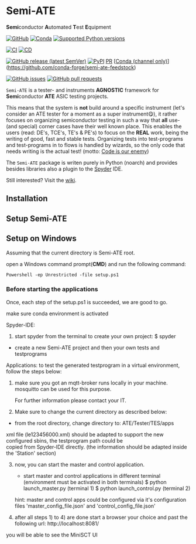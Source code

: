 # Semi-ATE

**Semi**conductor **A**utomated **T**est **E**quipment

[![GitHub](https://img.shields.io/github/license/Semi-ATE/Semi-ATE?color=black)](https://github.com/Semi-ATE/Semi-ATE/blob/main/LICENSE)
[![Conda](https://img.shields.io/conda/pn/conda-forge/starz?color=black)](https://www.lifewire.com/what-is-noarch-package-2193808)
[![Supported Python versions](https://img.shields.io/badge/python-%3E%3D3.7-black)](https://www.python.org/downloads/)

[![CI](https://github.com/Semi-ATE/Semi-ATE/workflows/CI/badge.svg?branch=master)](https://github.com/Semi-ATE/Semi-ATE/actions?query=workflow%3ACI)
[![CD](https://github.com/Semi-ATE/Semi-ATE/workflows/CD/badge.svg)](https://github.com/Semi-ATE/Semi-ATE/actions?query=workflow%3ACD)

[![GitHub release (latest SemVer)](https://img.shields.io/github/v/release/Semi-ATE/Semi-ATE?color=blue&label=GitHub&sort=semver)](https://github.com/Semi-ATE/Semi-ATE/releases/latest)
[![PyPI](https://img.shields.io/pypi/v/Semi-ATE?color=blue&label=PyPI)](https://pypi.org/project/Semi-ATE/)
[PR](https://github.com/conda-forge/staged-recipes/pull/16188)
[[Conda (channel only)](https://img.shields.io/conda/vn/conda-forge/Semi-ATE?color=blue&label=conda-forge)](https://github.com/conda-forge/semi-ate-feedstock)

[![GitHub issues](https://img.shields.io/github/issues/Semi-ATE/Semi-ATE)](https://github.com/Semi-ATE/Semi-ATE/issues)
[![GitHub pull requests](https://img.shields.io/github/issues-pr/Semi-ATE/Semi-ATE)](https://github.com/Semi-ATE/Semi-ATE/pulls)

`Semi-ATE` is a tester- and instruments **AGNOSTIC** framework for **Semi**conductor **ATE** ASIC testing projects.

This means that the system is **not** build around a specific instrument (let's consider an ATE tester for a moment as a super instrument😋), it rather focuses on
organizing semiconductor testing in such a way that **all** use- (and special) corner cases have their well known place. This enables the users (read: DE's, TCE's, TE's & PE's) to focus on the **REAL** work, being the writing of good, fast and stable tests. Organizing tests into test-programs and test-programs in to flows is handled by wizards, so the only code that needs writing is the actual test! (motto: [Code is our enemy](http://www.skrenta.com/2007/05/code_is_our_enemy.html))

The `Semi-ATE` package is writen purely in Python (noarch) and provides besides libraries also a plugin to the [Spyder](https://www.spyder-ide.org/) IDE.

Still interested? Visit the [wiki](https://github.com/ate-org/Semi-ATE/wiki).

## Installation



## Setup Semi-ATE

## Setup on Windows

Assuming that the current directory is Semi-ATE root.

open a Windows command prompt(__CMD__) and run
the following command:

```Console
Powershell -ep Unrestricted -file setup.ps1
```

### Before starting the applications

Once, each step of the setup.ps1 is succeeded, we are good to go.

make sure conda environment is activated

Spyder-IDE:
1) start spyder from the terminal to create your own project:
$ spyder

* create a new Semi-ATE project and then your own tests and testprograms


Applications:
to test the generated testprogram in a virtual environment, follow the steps below:

1) make sure you got an mqtt-broker runs locally in your machine.
mosquitto can be used for this purpose.

    For further information please contact your IT.

2) Make sure to change the current directory as described below:
  - from the root directory, change directory to: ATE/Tester/TES/apps

xml file (le123456000.xml) should be adapted to support the new configured sbins, the testprogram path could be  
copied from Spyder-IDE directly. (the information should be adapted inside the 'Station' section)

3) now, you can start the master and control application.
    * start master and control applications in different terminal (environment must be activated in both terminals)
        $ python launch_master.py (terminal 1)
        $ python launch_control.py (terminal 2)

    hint: master and control apps could be configured via it's configuration files 'master_config_file.json' and 'control_config_file.json'

5) after all steps 1) to 4) are done
start a browser your choice and past the following url: http://localhost:8081/

you will be able to see the MiniSCT UI
